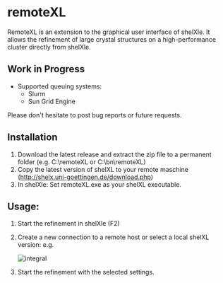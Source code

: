 # remoteXL
RemoteXL is an extension to the graphical user interface of shelXle. It allows the refinement of large crystal structures on a high-performance cluster directly from shelXle.   

## Work in Progress
- Supported queuing systems:
    - Slurm
    - Sun Grid Engine

Please don't hesitate to post bug reports or future requests.

## Installation 
1. Download the latest release and extract the zip file to a permanent folder (e.g. C:\remoteXL or C:\bn\remoteXL)
2. Copy the latest version of shelXL to your remote maschine (http://shelx.uni-goettingen.de/download.php)
3. In shelXle: Set remoteXL.exe as your shelXL executable.

## Usage:
1. Start the refinement in shelXle (F2)
2. Create a new connection to a remote host or select a local shelXL version: 
    e.g.
    
    ![integral](/pictures/NK.png)
    
3. Start the refinement with the selected settings.
